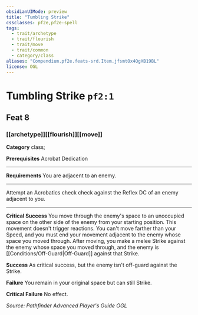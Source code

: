 ```yaml
---
obsidianUIMode: preview
title: "Tumbling Strike"
cssclasses: pf2e,pf2e-spell
tags:
  - trait/archetype
  - trait/flourish
  - trait/move
  - trait/common
  - category/class
aliases: "Compendium.pf2e.feats-srd.Item.jfsmtOx4QgXB19BL"
license: OGL
---
```

# Tumbling Strike `pf2:1`
## Feat 8
### [[archetype]][[flourish]][[move]]

**Category** class; 



**Prerequisites** Acrobat Dedication
* * *
**Requirements** You are adjacent to an enemy.

* * *

Attempt an Acrobatics check check against the Reflex DC of an enemy adjacent to you.

* * *

**Critical Success** You move through the enemy's space to an unoccupied space on the other side of the enemy from your starting position. This movement doesn't trigger reactions. You can't move farther than your Speed, and you must end your movement adjacent to the enemy whose space you moved through. After moving, you make a melee Strike against the enemy whose space you moved through, and the enemy is [[Conditions/Off-Guard|Off-Guard]] against that Strike.

**Success** As critical success, but the enemy isn't off-guard against the Strike.

**Failure** You remain in your original space but can still Strike.

**Critical Failure** No effect.

*Source: Pathfinder Advanced Player's Guide*
*OGL*